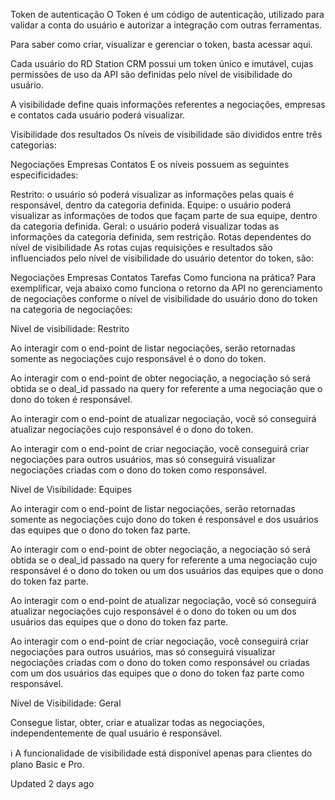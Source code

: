 Token de autenticação
O Token é um código de autenticação, utilizado para validar a conta do usuário e autorizar a integração com outras ferramentas.

Para saber como criar, visualizar e gerenciar o token, basta acessar aqui.

Cada usuário do RD Station CRM possui um token único e imutável, cujas permissões de uso da API são definidas pelo nível de visibilidade do usuário.

A visibilidade define quais informações referentes a negociações, empresas e contatos cada usuário poderá visualizar.

Visibilidade dos resultados
Os níveis de visibilidade são divididos entre três categorias:

Negociações
Empresas
Contatos
E os níveis possuem as seguintes especificidades:

Restrito: o usuário só poderá visualizar as informações pelas quais é responsável, dentro da categoria definida.
Equipe: o usuário poderá visualizar as informações de todos que façam parte de sua equipe, dentro da categoria definida.
Geral: o usuário poderá visualizar todas as informações da categoria definida, sem restrição.
Rotas dependentes do nível de visibilidade
As rotas cujas requisições e resultados são influenciados pelo nível de visibilidade do usuário detentor do token, são:

Negociações
Empresas
Contatos
Tarefas
Como funciona na prática?
Para exemplificar, veja abaixo como funciona o retorno da API no gerenciamento de negociações conforme o nível de visibilidade do usuário dono do token na categoria de negociações:

Nível de visibilidade: Restrito

Ao interagir com o end-point de listar negociações, serão retornadas somente as negociações cujo responsável é o dono do token.

Ao interagir com o end-point de obter negociação, a negociação só será obtida se o deal_id passado na query for referente a uma negociação que o dono do token é responsável.

Ao interagir com o end-point de atualizar negociação, você só conseguirá atualizar negociações cujo responsável é o dono do token.

Ao interagir com o end-point de criar negociação, você conseguirá criar negociações para outros usuários, mas só conseguirá visualizar negociações criadas com o dono do token como responsável.

Nível de Visibilidade: Equipes

Ao interagir com o end-point de listar negociações, serão retornadas somente as negociações cujo dono do token é responsável e dos usuários das equipes que o dono do token faz parte.

Ao interagir com o end-point de obter negociação, a negociação só será obtida se o deal_id passado na query for referente a uma negociação cujo responsável é o dono do token ou um dos usuários das equipes que o dono do token faz parte.

Ao interagir com o end-point de atualizar negociação, você só conseguirá atualizar negociações cujo responsável é o dono do token ou um dos usuários das equipes que o dono do token faz parte.

Ao interagir com o end-point de criar negociação, você conseguirá criar negociações para outros usuários, mas só conseguirá visualizar negociações criadas com o dono do token como responsável ou criadas com um dos usuários das equipes que o dono do token faz parte como responsável.

Nível de Visibilidade: Geral

Consegue listar, obter, criar e atualizar todas as negociações, independentemente de qual usuário é responsável.

ℹ️
A funcionalidade de visibilidade está disponível apenas para clientes do plano Basic e Pro.

Updated 2 days ago

